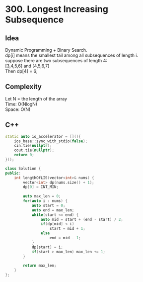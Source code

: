 # 300. Longest Increasing Subsequence

## Idea
Dynamic Programming + Binary  Search.  
dp[i] means the smallest tail among all subsequences of length i.  
suppose there are two subsequences of length 4:  
[3,4,5,6] and [4,5,6,7]  
Then dp[4] = 6;  

## Complexity
Let N = the length of the array  
Time: O(NlogN)  
Space: O(N)  

## C++
```C++
static auto io_accelerator = [](){
    ios_base::sync_with_stdio(false);
    cin.tie(nullptr);
    cout.tie(nullptr);
    return 0;
}();

class Solution {
public:
    int lengthOfLIS(vector<int>& nums) {
        vector<int> dp(nums.size() + 1);
        dp[0] = INT_MIN;
        
        auto max_len = 0;
        for(auto i : nums) {
            auto start = 0;
            auto end = max_len;
            while(start <= end) {
                auto mid = start + (end - start) / 2;
                if(dp[mid] < i) 
                    start = mid + 1;
                else
                    end = mid - 1;
            }
            dp[start] = i;
            if(start > max_len) max_len += 1;
        }
        
        return max_len;
    }
};
```
